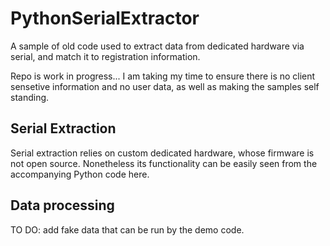 # PythonSerialExtractor
A sample of old code used to extract data from dedicated hardware via serial, and match it to registration information.

Repo is work in progress... I am taking my time to ensure there is no client sensetive information and no user data, as well as making the samples self standing.

## Serial Extraction
Serial extraction relies on custom dedicated hardware, whose firmware is not open source. Nonetheless its functionality can be easily seen from the accompanying Python code here.

## Data processing
TO DO: add fake data that can be run by the demo code.
